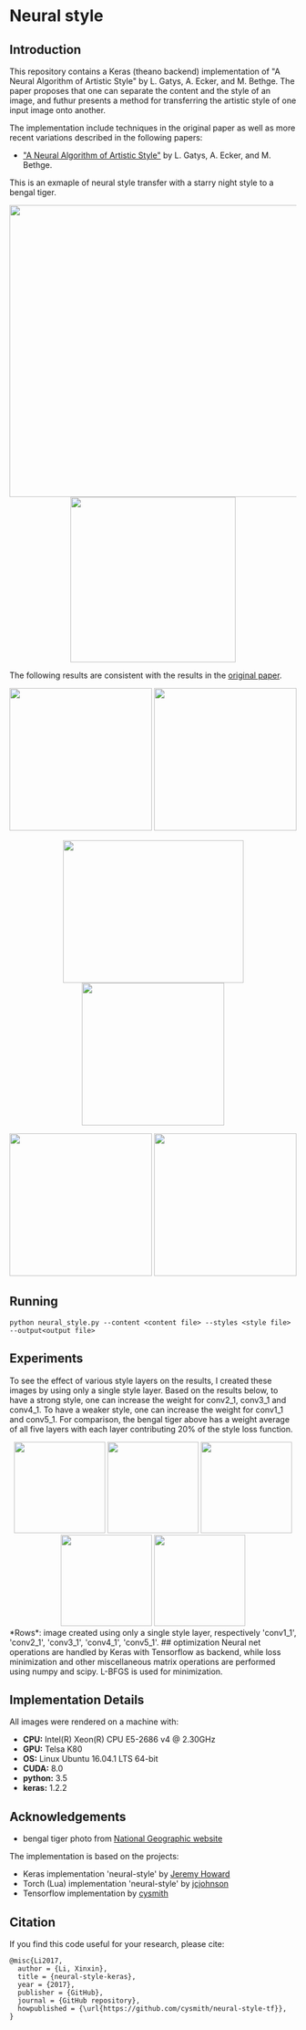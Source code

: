 # Neural style

## Introduction
This repository contains a Keras (theano backend) implementation of "A Neural Algorithm of Artistic Style" by L. Gatys, A. Ecker, and M. Bethge. The paper proposes that one can separate the content and the style of an image, and futhur presents a method for transferring the artistic style of one input image onto another.

The implementation include techniques in the original paper as well as more recent variations described in the following papers:

-  ["A Neural Algorithm of Artistic Style"](http://arxiv.org/abs/1508.06576) by L. Gatys, A. Ecker, and M. Bethge.


This is an exmaple of neural style transfer with a starry night style to a bengal tiger.

<p align="center">
<img src="https://s3-us-west-2.amazonaws.com/temptosync/bengaltiger.png" width="512"/>
<img src="https://s3-us-west-2.amazonaws.com/temptosync/content_style.png"width="290"/>

The following results are consistent with the results in the [original paper](http://arxiv.org/abs/1508.06576).

<div align="center">
<img src="https://s3-us-west-2.amazonaws.com/temptosync/neuralstyletransfer/tubingen.png" height="250px">


<img src="https://s3-us-west-2.amazonaws.com/temptosync/neuralstyletransfer/shipwreck.png" height="250px">

<img src="https://s3-us-west-2.amazonaws.com/temptosync/starrynight8.png" height = "250px"
width = "317px">
<img src="https://s3-us-west-2.amazonaws.com/temptosync/neuralstyletransfer/scream.png" height="250px">

<img src="https://s3-us-west-2.amazonaws.com/temptosync/neuralstyletransfer/seatednude.png" height="250px">
<img src="https://s3-us-west-2.amazonaws.com/temptosync/neuralstyletransfer/compositionvii.png" height="250px">
</div>


## Running

```
python neural_style.py --content <content file> --styles <style file> --output<output file>
```

## Experiments

To see the effect of various style layers on the results, I created these images by using only a single style layer. Based on the results below, to have a strong style, one can increase the weight for conv2_1, conv3_1 and conv4_1. To have a weaker style, one can increase the weight for conv1_1 and conv5_1. For comparison, the bengal tiger above has a weight average of all five layers with each layer contributing 20% of the style loss function.

<div align="center">
<img src="https://s3-us-west-2.amazonaws.com/temptosync/l1.png" width = "160">
<img src="https://s3-us-west-2.amazonaws.com/temptosync/l2.png" width ="160">
<img src="https://s3-us-west-2.amazonaws.com/temptosync/l3.png" width = "160">
<img src="https://s3-us-west-2.amazonaws.com/temptosync/l4.png" width ="160">
<img src="https://s3-us-west-2.amazonaws.com/temptosync/l5.png" width = "160">
</div>
*Rows*: image created using only a single style layer, respectively 'conv1_1', 'conv2_1', 'conv3_1', 'conv4_1', 'conv5_1'.  
## optimization
Neural net operations are handled by Keras with Tensorflow as backend, while loss minimization and other miscellaneous matrix operations are performed using numpy and scipy. L-BFGS is used for minimization.


## Implementation Details
All images were rendered on a machine with:
* **CPU:** Intel(R) Xeon(R) CPU E5-2686 v4 @ 2.30GHz
* **GPU:** Telsa K80
* **OS:** Linux Ubuntu 16.04.1 LTS 64-bit
* **CUDA:** 8.0
* **python:** 3.5
* **keras:** 1.2.2

## Acknowledgements
- bengal tiger photo from [National Geographic website](http://www.nationalgeographic.com/animals/mammals/b/bengal-tiger/)

The implementation is based on the projects:
* Keras implementation 'neural-style' by
[Jeremy Howard](http://files.fast.ai/part2/lesson8/neural-style.ipynb)
* Torch (Lua) implementation 'neural-style' by [jcjohnson](https://github.com/jcjohnson)
* Tensorflow implementation by
[cysmith](https://github.com/cysmith/neural-style-tf)

## Citation

If you find this code useful for your research, please cite:

```
@misc{Li2017,
  author = {Li, Xinxin},
  title = {neural-style-keras},
  year = {2017},
  publisher = {GitHub},
  journal = {GitHub repository},
  howpublished = {\url{https://github.com/cysmith/neural-style-tf}},
}
```
